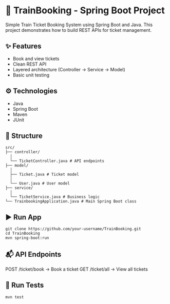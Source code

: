 # 🚆 TrainBooking - Spring Boot Project

Simple Train Ticket Booking System using Spring Boot and Java. This project demonstrates how to build REST APIs for ticket management.

## ✨ Features
- Book and view tickets
- Clean REST API
- Layered architecture (Controller → Service → Model)
- Basic unit testing

## ⚙ Technologies
- Java
- Spring Boot
- Maven
- JUnit

## 📁 Structure
```
src/
├── controller/
  │
  └── TicketController.java # API endpoints
├── model/
  │
  ├── Ticket.java # Ticket model
  │
  └── User.java # User model
├── service/
  │
  └── TicketService.java # Business logic
└── TrainbookingApplication.java # Main Spring Boot class
```

## ▶ Run App
```
git clone https://github.com/your-username/TrainBooking.git
cd TrainBooking
mvn spring-boot:run
```

## 📬 API Endpoints
POST /ticket/book   → Book a ticket
GET  /ticket/all    → View all tickets

## 🧪 Run Tests
```
mvn test
```

